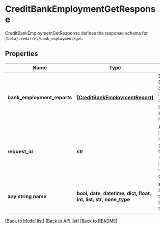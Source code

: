 # CreditBankEmploymentGetResponse

CreditBankEmploymentGetResponse defines the response schema for `/beta/credit/v1/bank_employment/get`.

## Properties
Name | Type | Description | Notes
------------ | ------------- | ------------- | -------------
**bank_employment_reports** | [**[CreditBankEmploymentReport]**](CreditBankEmploymentReport.md) | Bank Employment data. Each entry in the array will be a distinct bank employment report. | 
**request_id** | **str** | A unique identifier for the request, which can be used for troubleshooting. This identifier, like all Plaid identifiers, is case sensitive. | 
**any string name** | **bool, date, datetime, dict, float, int, list, str, none_type** | any string name can be used but the value must be the correct type | [optional]

[[Back to Model list]](../README.md#documentation-for-models) [[Back to API list]](../README.md#documentation-for-api-endpoints) [[Back to README]](../README.md)


